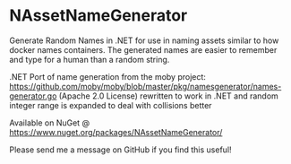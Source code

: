 # NAssetNameGenerator
Generate Random Names in .NET for use in naming assets similar to how docker names containers.  The generated names are easier to remember and type for a human than a random string.

.NET Port of name generation from the moby project: https://github.com/moby/moby/blob/master/pkg/namesgenerator/names-generator.go (Apache 2.0 License)
rewritten to work in .NET and random integer range is expanded to deal with collisions better

Available on NuGet @ https://www.nuget.org/packages/NAssetNameGenerator/

Please send me a message on GitHub if you find this useful!